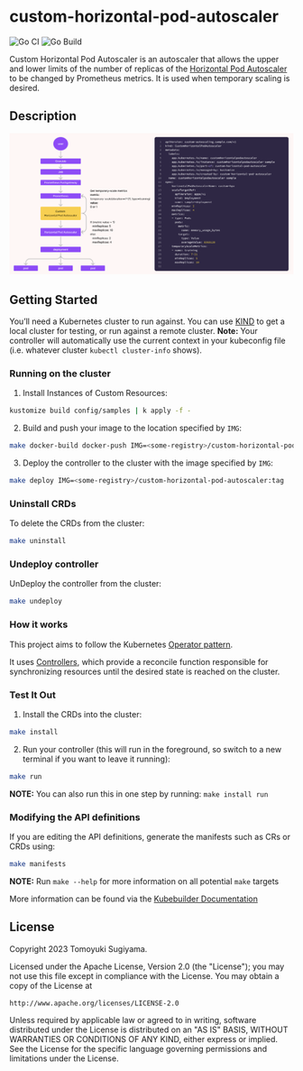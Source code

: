 # custom-horizontal-pod-autoscaler

![Go CI](https://github.com/TomoyukiSugiyama/custom-horizontal-pod-autoscaler/workflows/Go%20CI/badge.svg)
![Go Build](https://github.com/TomoyukiSugiyama/custom-horizontal-pod-autoscaler/workflows/Go%20Build/badge.svg)

Custom Horizontal Pod Autoscaler is an autoscaler that allows the upper and lower limits of the number of replicas of the [Horizontal Pod Autoscaler](https://kubernetes.io/docs/tasks/run-application/horizontal-pod-autoscale/) to be changed by Prometheus metrics. It is used when temporary scaling is desired.

## Description

![description](docs/assets/description.png)

## Getting Started
You’ll need a Kubernetes cluster to run against. You can use [KIND](https://sigs.k8s.io/kind) to get a local cluster for testing, or run against a remote cluster.
**Note:** Your controller will automatically use the current context in your kubeconfig file (i.e. whatever cluster `kubectl cluster-info` shows).

### Running on the cluster
1. Install Instances of Custom Resources:

```sh
kustomize build config/samples | k apply -f -
```

2. Build and push your image to the location specified by `IMG`:

```sh
make docker-build docker-push IMG=<some-registry>/custom-horizontal-pod-autoscaler:tag
```

3. Deploy the controller to the cluster with the image specified by `IMG`:

```sh
make deploy IMG=<some-registry>/custom-horizontal-pod-autoscaler:tag
```

### Uninstall CRDs
To delete the CRDs from the cluster:

```sh
make uninstall
```

### Undeploy controller
UnDeploy the controller from the cluster:

```sh
make undeploy
```

### How it works
This project aims to follow the Kubernetes [Operator pattern](https://kubernetes.io/docs/concepts/extend-kubernetes/operator/).

It uses [Controllers](https://kubernetes.io/docs/concepts/architecture/controller/),
which provide a reconcile function responsible for synchronizing resources until the desired state is reached on the cluster.

### Test It Out
1. Install the CRDs into the cluster:

```sh
make install
```

2. Run your controller (this will run in the foreground, so switch to a new terminal if you want to leave it running):

```sh
make run
```

**NOTE:** You can also run this in one step by running: `make install run`

### Modifying the API definitions
If you are editing the API definitions, generate the manifests such as CRs or CRDs using:

```sh
make manifests
```

**NOTE:** Run `make --help` for more information on all potential `make` targets

More information can be found via the [Kubebuilder Documentation](https://book.kubebuilder.io/introduction.html)

## License

Copyright 2023 Tomoyuki Sugiyama.

Licensed under the Apache License, Version 2.0 (the "License");
you may not use this file except in compliance with the License.
You may obtain a copy of the License at

    http://www.apache.org/licenses/LICENSE-2.0

Unless required by applicable law or agreed to in writing, software
distributed under the License is distributed on an "AS IS" BASIS,
WITHOUT WARRANTIES OR CONDITIONS OF ANY KIND, either express or implied.
See the License for the specific language governing permissions and
limitations under the License.

